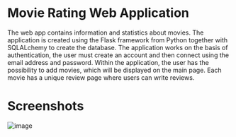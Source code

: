 # Movie Rating Web Application

The web app contains information and statistics about movies. The application is created using the Flask framework from Python together with SQLALchemy to create the database. The application works on the basis of authentication, the user must create an account and then connect using the email address and password. Within the application, the user has the possibility to add movies, which will be displayed on the main page. Each movie has a unique review page where users can write reviews.

# Screenshots
![image](https://github.com/SilviuAlexandru/MovieRatingWebApp/assets/119167365/e0af5868-1b84-4237-b68f-96cdd2d7ffe4)
